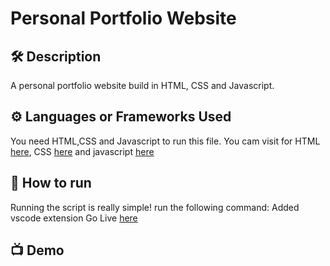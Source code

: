# Personal Portfolio Website
## 🛠 Description

A personal portfolio website build in HTML, CSS and Javascript.

## ⚙️ Languages or Frameworks Used

You need HTML,CSS and Javascript to run this file. You cam visit for HTML [here](https://developer.mozilla.org/en-US/docs/Web/HTML), CSS [here](https://developer.mozilla.org/en-US/docs/Web/CSS) and javascript [here](https://developer.mozilla.org/en-US/docs/Web/JavaScript)

## 🌟 How to run

Running the script is really simple! run the following command:
Added vscode extension Go Live [here](https://marketplace.visualstudio.com/items?itemName=ritwickdey.LiveServer)

## 📺 Demo